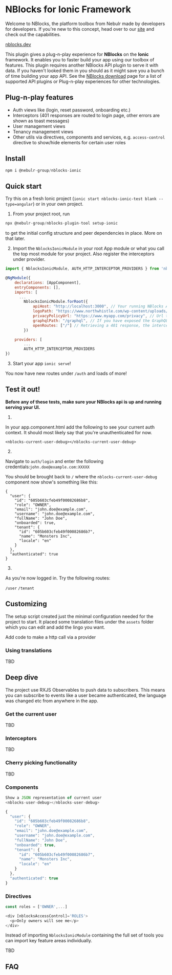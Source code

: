 # NBlocks for Ionic Framework

Welcome to NBlocks, the platform toolbox from Nebulr made by developers for developers. If you're new to this concept, head over to our [site](https://nblocks.dev) and check out the capabilities.

[nblocks.dev](https://nblocks.dev)

This plugin gives a plug-n-play experience for **NBlocks** on the **Ionic** framework. It enables you to faster build your app using our toolbox of features. This plugin requires another NBlocks API plugin to serve it with data. If you haven't looked them in you should as it might save you a bunch of time building your app API. See the [NBlocks download](https://nblocks.dev/download) page for a list of supported API plugins or Plug-n-play experiences for other technologies.

## Plug-n-play features

- Auth views like (login, reset password, onboarding etc.)
- Interceptors (401 responses are routed to login page, other errors are shown as toast messages)
- User management views
- Tenancy management views
- Other utils via directives, components and services, e.g. `access-control` directive to show/hide elements for certain user roles

## Install

```javascript
npm i @nebulr-group/nblocks-ionic
```

## Quick start
Try this on a fresh Ionic project (`ionic start nblocks-ionic-test blank --type=angular`) or in your own project.

1. From your project root, run

```javascript
npx @nebulr-group/nblocks-plugin-tool setup-ionic
```

to get the initial config structure and peer dependencies in place. More on that later.

2. Import the `NblocksIonicModule` in your root App module or what you call the top most module for your project. Also register the interceptors under provider.

```javascript
import { NblocksIonicModule, AUTH_HTTP_INTERCEPTOR_PROVIDERS } from 'nblocks-ionic';

@NgModule({
    declarations: [AppComponent],
    entryComponents: [],
    imports: [
      ...
        NblocksIonicModule.forRoot({
            apiHost: "http://localhost:3000", // Your running NBlocks API
            logoPath: "https://www.northwhistle.com/wp-content/uploads/2021/08/NorthWhistle-logo-retina-2.png", // Url to your app logo
            privacyPolicyUrl: "https://www.myapp.com/privacy", // Url to your app privacy policy
            graphqlPath: "/graphql", // If you have exposed the GraphQL endpoint somewhere else than standard on NBlocks API
            openRoutes: ["/"] // Retrieving a 401 response, the interceptors will not redirect to login if user is on any of these UI routes
        })

    providers: [
        ...
        AUTH_HTTP_INTERCEPTOR_PROVIDERS
})
```

3. Start your app `ionic serve`!

You now have new routes under `/auth` and loads of more!

## Test it out!
**Before any of these tests, make sure your NBlocks api is up and running serving your UI.**

1)
In your app.component.html add the following to see your current auth context. It should most likely say that you're unauthenticated for now.
```
<nblocks-current-user-debug></nblocks-current-user-debug>
```

2)
Navigate to `auth/login` and enter the following credentials:`john.doe@example.com:XXXXX`

You should be brought back to `/` where the `nblocks-current-user-debug` component now show's something like this:
```
{
  "user": {
    "id": "605b603cfeb49f00082686b8",
    "role": "OWNER",
    "email": "john.doe@example.com",
    "username": "john.doe@example.com",
    "fullName": "John Doe",
    "onboarded": true,
    "tenant": {
      "id": "605b603cfeb49f00082686b7",
      "name": "Monsters Inc",
      "locale": "en"
    }
  },
  "authenticated": true
}
```
3)
As you're now logged in. Try the following routes:

`/user`
`/tenant`

## Customizing

The setup script created just the minimal configuration needed for the project to start. It placed some translation files under the `assets` folder which you can edit and add the lingo you want.

Add code to make a http call via a provider

### Using translations

TBD

## Deep dive

The project use RXJS Observables to push data to subscribers. This means you can subscribe to events like a user became authenticated, the language was changed etc from anywhere in the app.

### Get the current user
TBD

### Interceptors
TBD

### Cherry picking functionality
TBD

### Components
```typescript
Show a JSON representation of current user
<nblocks-user-debug></nblocks-user-debug>

{
  "user": {
    "id": "605b603cfeb49f00082686b8",
    "role": "OWNER",
    "email": "john.doe@example.com",
    "username": "john.doe@example.com",
    "fullName": "John Doe",
    "onboarded": true,
    "tenant": {
      "id": "605b603cfeb49f00082686b7",
      "name": "Monsters Inc",
      "locale": "en"
    }
  },
  "authenticated": true
}
```

### Directives
```typescript
const roles = ['OWNER',...]

<div [nblocksAccessControl]='ROLES'>
  <p>Only owners will see me</p>
</div>
```

Instead of importing `NblocksIonicModule` containing the full set of tools you can import key feature areas individually.

TBD

## FAQ

